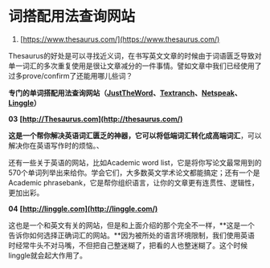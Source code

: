# 词搭配用法查询网站



1.  [https://www.thesaurus.com/](https://www.thesaurus.com/)

Thesaurus的好处是可以寻找近义词，在书写英文文章的时候由于词语匮乏导致对单一词汇的多次重复使用是很让文章减分的一件事情。譬如文章中我们已经使用了过多prove/confirm了还能用哪儿些词？



**专门的单词搭配用法查询网站（[JustTheWord](http://www.just-the-word.com/)、[Textranch](https://textranch.com/sentence-checker/)、[Netspeak](http://www.netspeak.org/)、[Linggle](http://linggle.com/)）**


**03** **[http://Thesaurus.com](http://thesaurus.com/)**

**这是一个帮你解决英语词汇匮乏的神器，它可以将低端词汇转化成高端词汇**，可以解决你在英语写作时的烦恼。、

还有一些关于英语的网站，比如Academic word list，它是将你写论文最常用到的570个单词列举出来给你。学会它们，大多数英文学术论文都能搞定；还有一个是Academic phrasebank，它是帮你组织语言，让你的文章更有连贯性、逻辑性，更加出彩。








**04** **[http://linggle.com](http://linggle.com/)**

这也是一个和英文有关的网站，但是和上面介绍的那个完全不一样，**这是一个告诉你如何选择正确词汇的网站。**因为被所处的语言环境限制，我们使用英语时经常牛头不对马嘴，不但把自己整迷糊了，把看的人也整迷糊了。这个时候linggle就会起大作用了。















